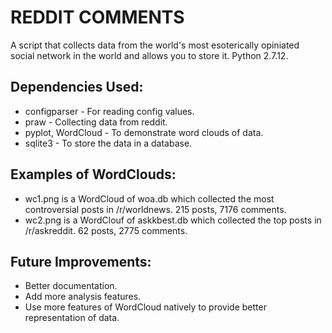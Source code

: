 # REDDIT COMMENTS

  A script that collects data from the world's most esoterically opiniated social network in the world and allows you to store it.
  Python 2.7.12.

## Dependencies Used:

* configparser - For reading config values.
* praw - Collecting data from reddit.
* pyplot, WordCloud - To demonstrate word clouds of data.
* sqlite3 - To store the data in a database.

## Examples of WordClouds:

* wc1.png is a WordCloud of woa.db which collected the most controversial posts in /r/worldnews. 215 posts, 7176 comments.
* wc2.png is a WordClouf of askkbest.db which collected the top posts in /r/askreddit. 62 posts, 2775 comments.

## Future Improvements:

* Better documentation.
* Add more analysis features.
* Use more features of WordCloud natively to provide better representation of data.
